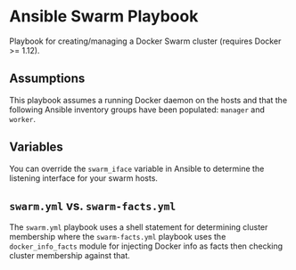 # Ansible Swarm Playbook

Playbook for creating/managing a Docker Swarm cluster (requires Docker >= 1.12).

## Assumptions

This playbook assumes a running Docker daemon on the hosts and that the following Ansible inventory groups have been populated: `manager` and `worker`.

## Variables

You can override the `swarm_iface` variable in Ansible to determine the listening interface for your swarm hosts.

## `swarm.yml` vs. `swarm-facts.yml`

The `swarm.yml` playbook uses a shell statement for determining cluster membership where the `swarm-facts.yml` playbook uses the `docker_info_facts` module for injecting Docker info as facts then checking cluster membership against that.
